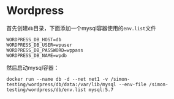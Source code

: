 # Wordpress

首先创建`db`目录，下面添加一个mysql容器使用的`env.list`文件

```text
WORDPRESS_DB_HOST=db
WORDPRESS_DB_USER=wpuser
WORDPRESS_DB_PASSWORD=wppass
WORDPRESS_DB_NAME=wpdb
```

然后启动mysql容器：

```text
docker run --name db -d --net net1 -v /simon-testing/wordpress/db/data:/var/lib/mysql --env-file /simon-testing/wordpress/db/env.list mysql:5.7
```




